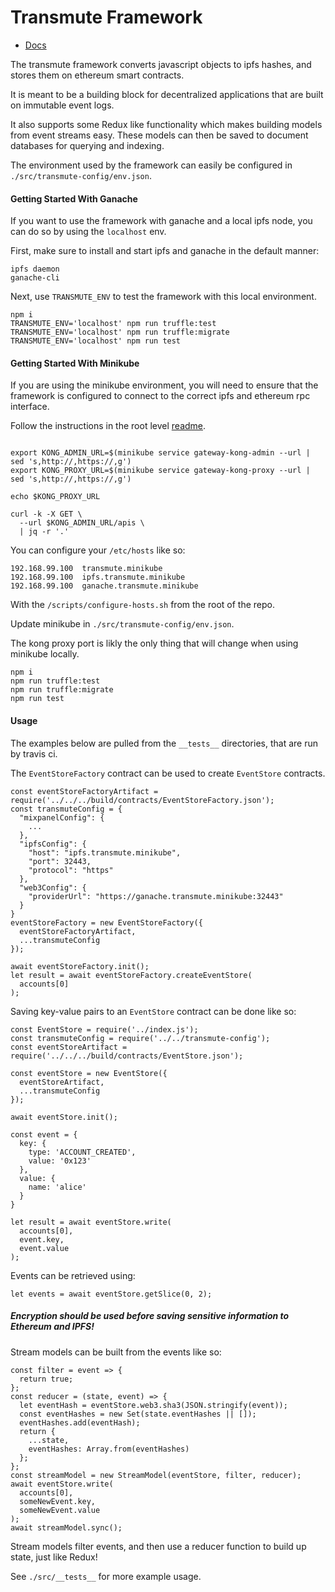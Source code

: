 # Transmute Framework

- [Docs](https://docs.transmute.industries/transmute-framework/0.2.0-alpha.5/)

The transmute framework converts javascript objects to ipfs hashes, and stores them on ethereum smart contracts.

It is meant to be a building block for decentralized applications that are built on immutable event logs.

It also supports some Redux like functionality which makes building models from event streams easy. These models can then be saved to document databases for querying and indexing.

The environment used by the framework can easily be configured in `./src/transmute-config/env.json`.

#### Getting Started With Ganache

If you want to use the framework with ganache and a local ipfs node, you can do so by using the `localhost` env.

First, make sure to install and start ipfs and ganache in the default manner:

```
ipfs daemon
ganache-cli
```

Next, use `TRANSMUTE_ENV` to test the framework with this local environment.

```
npm i
TRANSMUTE_ENV='localhost' npm run truffle:test
TRANSMUTE_ENV='localhost' npm run truffle:migrate
TRANSMUTE_ENV='localhost' npm run test
```

#### Getting Started With Minikube

If you are using the minikube environment, you will need to ensure that the framework is configured to connect to the correct ipfs and ethereum rpc interface.


Follow the instructions in the root level [readme](https://github.com/transmute-industries/transmute/blob/master/README.md).

```

export KONG_ADMIN_URL=$(minikube service gateway-kong-admin --url | sed 's,http://,https://,g')
export KONG_PROXY_URL=$(minikube service gateway-kong-proxy --url | sed 's,http://,https://,g')

echo $KONG_PROXY_URL

curl -k -X GET \
  --url $KONG_ADMIN_URL/apis \
  | jq -r '.'
```

You can configure your `/etc/hosts` like so:

```
192.168.99.100  transmute.minikube
192.168.99.100  ipfs.transmute.minikube
192.168.99.100  ganache.transmute.minikube
```

With the `/scripts/configure-hosts.sh` from the root of the repo.

Update minikube in `./src/transmute-config/env.json`. 

The kong proxy port is likly the only thing that will change when using minikube locally.

```
npm i
npm run truffle:test
npm run truffle:migrate
npm run test
```

#### Usage

The examples below are pulled from the `__tests__` directories, that are run by travis ci.

The `EventStoreFactory` contract can be used to create `EventStore` contracts.

```
const eventStoreFactoryArtifact = require('../../../build/contracts/EventStoreFactory.json');
const transmuteConfig = {
  "mixpanelConfig": {
    ...
  },
  "ipfsConfig": {
    "host": "ipfs.transmute.minikube",
    "port": 32443,
    "protocol": "https"
  },
  "web3Config": {
    "providerUrl": "https://ganache.transmute.minikube:32443"
  }
}
eventStoreFactory = new EventStoreFactory({
  eventStoreFactoryArtifact,
  ...transmuteConfig
});

await eventStoreFactory.init();
let result = await eventStoreFactory.createEventStore(
  accounts[0]
);
```

Saving key-value pairs to an `EventStore` contract can be done like so:

```
const EventStore = require('../index.js');
const transmuteConfig = require('../../transmute-config');
const eventStoreArtifact = require('../../../build/contracts/EventStore.json');

const eventStore = new EventStore({
  eventStoreArtifact,
  ...transmuteConfig
});

await eventStore.init();

const event = {
  key: {
    type: 'ACCOUNT_CREATED',
    value: '0x123'
  },
  value: {
    name: 'alice'
  }
}

let result = await eventStore.write(
  accounts[0],
  event.key,
  event.value
);

```

Events can be retrieved using:

```
let events = await eventStore.getSlice(0, 2);
```

##### Encryption should be used before saving sensitive information to Ethereum and IPFS!

Stream models can be built from the events like so:

```
const filter = event => {
  return true;
};
const reducer = (state, event) => {
  let eventHash = eventStore.web3.sha3(JSON.stringify(event));
  const eventHashes = new Set(state.eventHashes || []);
  eventHashes.add(eventHash);
  return {
    ...state,
    eventHashes: Array.from(eventHashes)
  };
};
const streamModel = new StreamModel(eventStore, filter, reducer);
await eventStore.write(
  accounts[0],
  someNewEvent.key,
  someNewEvent.value
);
await streamModel.sync();
```

Stream models filter events, and then use a reducer function to build up state, just like Redux!

See `./src/__tests__` for more example usage.

